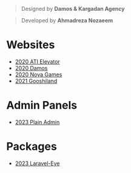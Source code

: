 > Designed by **Damos & Kargadan Agency**

> Developed by **Ahmadreza Nozaeem**

# Websites
- [2020 ATI Elevator](https://ami-hp.github.io/ati.elevator/)
- [2020 Damos](https://ami-hp.github.io/damos/)
- [2020 Noya Games](https://ami-hp.github.io/noya-games/)
- [2021 Gooshiland](https://ami-hp.github.io/gooshiland/)

# Admin Panels
- [2023 Plain Admin](https://ami-hp.github.io/adminpanel-plainadmin/)

# Packages
- [2023 Laravel-Eye](https://github.com/ami-hp/laravel-eye)

